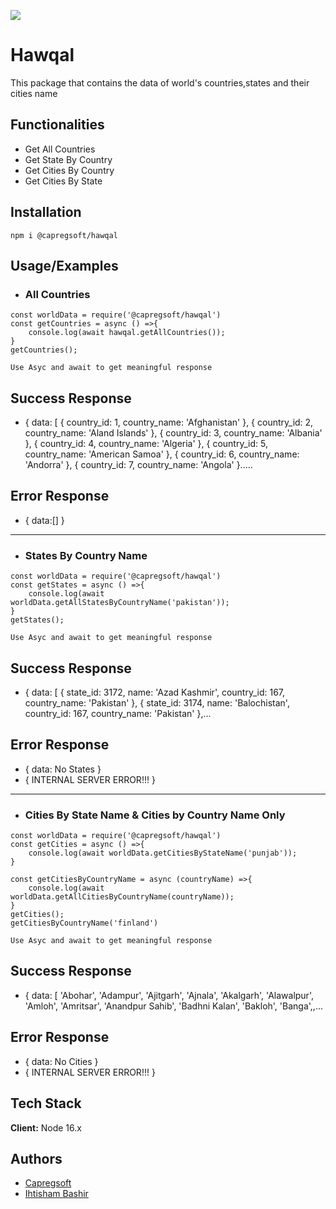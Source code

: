
![](https://img.shields.io/node/v/@capregsoft/hawqal?style=for-the-badge)

# Hawqal

This package that contains the data of world's countries,states and their cities name

## Functionalities

- Get All Countries
- Get State By Country 
- Get Cities By Country
- Get Cities By State 

## Installation
```
npm i @capregsoft/hawqal
```
## Usage/Examples

- ### All Countries
```node
const worldData = require('@capregsoft/hawqal')
const getCountries = async () =>{
    console.log(await hawqal.getAllCountries());
}
getCountries();
```
``
Use Asyc and await to get meaningful response
``

## Success Response

- {
  data: [
    { country_id: 1, country_name: 'Afghanistan' },
    { country_id: 2, country_name: 'Aland Islands' },
    { country_id: 3, country_name: 'Albania' },
    { country_id: 4, country_name: 'Algeria' },
    { country_id: 5, country_name: 'American Samoa' },
    { country_id: 6, country_name: 'Andorra' },
    { country_id: 7, country_name: 'Angola' }.....

## Error Response

- {
    data:[]
}
------------------------------------------------------------------------------------------
- ### States By Country Name
```node
const worldData = require('@capregsoft/hawqal')
const getStates = async () =>{
    console.log(await worldData.getAllStatesByCountryName('pakistan'));
}
getStates();
```
``
Use Asyc and await to get meaningful response
``

## Success Response

- {
  data: [
    {
      state_id: 3172,
      name: 'Azad Kashmir',
      country_id: 167,
      country_name: 'Pakistan'
    },
    {
      state_id: 3174,
      name: 'Balochistan',
      country_id: 167,
      country_name: 'Pakistan'
    },...

## Error Response

- {
    data: No States
    }
- {
    INTERNAL SERVER ERROR!!!
    }
------------------------------------------------------------------------------------------
- ### Cities By State Name & Cities by Country Name Only
```node
const worldData = require('@capregsoft/hawqal')
const getCities = async () =>{
    console.log(await worldData.getCitiesByStateName('punjab'));
}

const getCitiesByCountryName = async (countryName) =>{
    console.log(await worldData.getAllCitiesByCountryName(countryName));
}
getCities();
getCitiesByCountryName('finland')
```
``
Use Asyc and await to get meaningful response
``

## Success Response

- {
  data: [
    'Abohar',          'Adampur',      'Ajitgarh',
    'Ajnala',          'Akalgarh',     'Alawalpur',
    'Amloh',           'Amritsar',     'Anandpur Sahib',
    'Badhni Kalan',    'Bakloh',       'Banga',,...

## Error Response

- {
    data: No Cities
    }
- {
    INTERNAL SERVER ERROR!!!
    }

## Tech Stack

**Client:** Node 16.x


## Authors

- [Capregsoft](https://www.github.com/capregsoft)
- [Ihtisham Bashir](https://www.github.com/ihtisham007)

